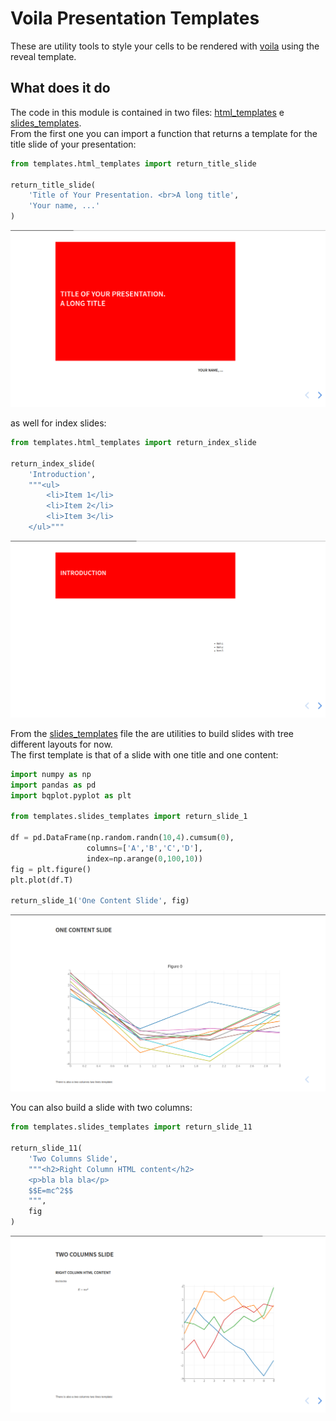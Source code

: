 # Voila Presentation Templates

These are utility tools to style your cells to be rendered with [voila]() using the reveal template.  

## What does it do

The code in this module is contained in two files: [html_templates]() e [slides_templates]().  
From the first one you can import a function that returns a template for the title slide of your presentation:

```python
from templates.html_templates import return_title_slide

return_title_slide(
    'Title of Your Presentation. <br>A long title', 
    'Your name, ...'
)
```

![](./assets/Screenshot%20from%202022-06-12%2021-31-21.png)

as well for index slides:

```python
from templates.html_templates import return_index_slide

return_index_slide(
    'Introduction',
    """<ul>
        <li>Item 1</li>
        <li>Item 2</li>
        <li>Item 3</li>
    </ul>"""
```

![slide_2](/assets/Screenshot%20from%202022-06-12%2021-33-30.png)

From the [slides_templates]() file the are utilities to build slides with tree different layouts for now.  
The first template is that of a slide with one title and one content:

```python
import numpy as np
import pandas as pd
import bqplot.pyplot as plt

from templates.slides_templates import return_slide_1

df = pd.DataFrame(np.random.randn(10,4).cumsum(0),
                 columns=['A','B','C','D'],
                 index=np.arange(0,100,10))
fig = plt.figure()
plt.plot(df.T)

return_slide_1('One Content Slide', fig)
```

![](./assets/Screenshot%20from%202022-06-12%2021-52-55.png)

You can also build a slide with two columns:

```python
from templates.slides_templates import return_slide_11

return_slide_11(
    'Two Columns Slide', 
    """<h2>Right Column HTML content</h2>
    <p>bla bla bla</p>
    $$E=mc^2$$
    """, 
    fig
)
```

![](./assets/Screenshot%20from%202022-06-12%2021-34-59.png)
